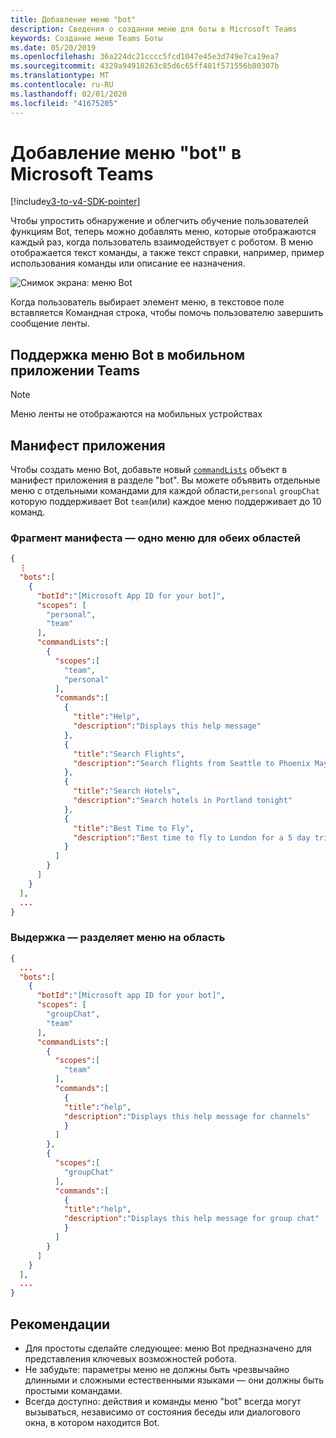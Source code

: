 ```yaml
---
title: Добавление меню "bot"
description: Сведения о создании меню для боты в Microsoft Teams
keywords: Создание меню Teams Боты
ms.date: 05/20/2019
ms.openlocfilehash: 36a224dc21cccc5fcd1047e45e3d749e7ca19ea7
ms.sourcegitcommit: 4329a94918263c85d6c65ff401f571556b80307b
ms.translationtype: MT
ms.contentlocale: ru-RU
ms.lasthandoff: 02/01/2020
ms.locfileid: "41675205"
---
```

# <a name="add-a-bot-menu-in-microsoft-teams"></a>Добавление меню "bot" в Microsoft Teams

[!include[v3-to-v4-SDK-pointer](~/includes/v3-to-v4-pointer-bots.md)]

Чтобы упростить обнаружение и облегчить обучение пользователей функциям Bot, теперь можно добавлять меню, которые отображаются каждый раз, когда пользователь взаимодействует с роботом. В меню отображается текст команды, а также текст справки, например, пример использования команды или описание ее назначения.

![Снимок экрана: меню Bot](~/assets/images/bots/bot-menus-bot-menu-sample.png)

Когда пользователь выбирает элемент меню, в текстовое поле вставляется Командная строка, чтобы помочь пользователю завершить сообщение ленты.

## <a name="bot-menu-support-on-teams-mobile-app"></a>Поддержка меню Bot в мобильном приложении Teams
> [!NOTE] 
> Меню ленты не отображаются на мобильных устройствах

## <a name="app-manifest"></a>Манифест приложения

Чтобы создать меню Bot, добавьте новый [`commandLists`](~/resources/schema/manifest-schema.md#botscommandlists) объект в манифест приложения в разделе "bot". Вы можете объявить отдельные меню с отдельными командами для каждой области,`personal` `groupChat` которую поддерживает Bot `team`(или) каждое меню поддерживает до 10 команд.

### <a name="manifest-excerpt---single-menu-for-both-scopes"></a>Фрагмент манифеста — одно меню для обеих областей

```json
{
  ⋮
  "bots":[
    {
      "botId":"[Microsoft App ID for your bot]",
      "scopes": [
        "personal",
        "team"
      ],
      "commandLists":[
        {
          "scopes":[
            "team",
            "personal"
          ],
          "commands":[
            {
              "title":"Help",
              "description":"Displays this help message"
            },
            {
              "title":"Search Flights",
              "description":"Search flights from Seattle to Phoenix May 2-5 departing after 3pm"
            },
            {
              "title":"Search Hotels",
              "description":"Search hotels in Portland tonight"
            },
            {
              "title":"Best Time to Fly",
              "description":"Best time to fly to London for a 5 day trip this summer"
            }
          ]
        }
      ]
    }
  ],
  ...
}
```

### <a name="manifest-excerpt---separate-menu-per-scope"></a>Выдержка — разделяет меню на область

```json
{
  ...
  "bots":[
    {
      "botId":"[Microsoft app ID for your bot]",
      "scopes": [
        "groupChat",
        "team"
      ],
      "commandLists":[
        {
          "scopes":[
            "team"
          ],
          "commands":[
            {
            "title":"help",
            "description":"Displays this help message for channels"
            }
          ]
        },
        {
          "scopes":[
            "groupChat"
          ],
          "commands":[
            {
            "title":"help",
            "description":"Displays this help message for group chat"
            }
          ]
        }
      ]
    }
  ],
  ...
}
```

## <a name="best-practices"></a>Рекомендации

* Для простоты сделайте следующее: меню Bot предназначено для представления ключевых возможностей робота.
* Не забудьте: параметры меню не должны быть чрезвычайно длинными и сложными естественными языками — они должны быть простыми командами.
* Всегда доступно: действия и команды меню "bot" всегда могут вызываться, независимо от состояния беседы или диалогового окна, в котором находится Bot.
